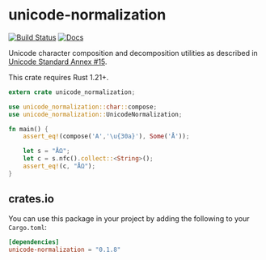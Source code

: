 # unicode-normalization

[![Build Status](https://travis-ci.org/unicode-rs/unicode-normalization.svg)](https://travis-ci.org/unicode-rs/unicode-normalization)
[![Docs](https://docs.rs/unicode-normalization/badge.svg)](https://docs.rs/unicode-normalization/)

Unicode character composition and decomposition utilities
as described in
[Unicode Standard Annex #15](http://www.unicode.org/reports/tr15/).

This crate requires Rust 1.21+.

```rust
extern crate unicode_normalization;

use unicode_normalization::char::compose;
use unicode_normalization::UnicodeNormalization;

fn main() {
    assert_eq!(compose('A','\u{30a}'), Some('Å'));

    let s = "ÅΩ";
    let c = s.nfc().collect::<String>();
    assert_eq!(c, "ÅΩ");
}
```

## crates.io

You can use this package in your project by adding the following
to your `Cargo.toml`:

```toml
[dependencies]
unicode-normalization = "0.1.8"
```
